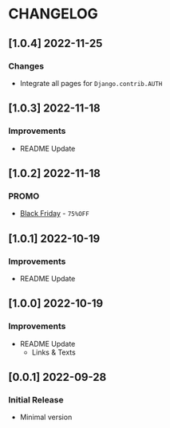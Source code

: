 # CHANGELOG

## [1.0.4] 2022-11-25
### Changes

- Integrate all pages for `Django.contrib.AUTH`

## [1.0.3] 2022-11-18
### Improvements

- README Update

## [1.0.2] 2022-11-18
### PROMO

- [Black Friday](https://appseed.us/discounts/) - `75%OFF`

## [1.0.1] 2022-10-19
### Improvements

- README Update

## [1.0.0] 2022-10-19
### Improvements

- README Update
  - Links & Texts 

## [0.0.1] 2022-09-28
### Initial Release

- Minimal version
